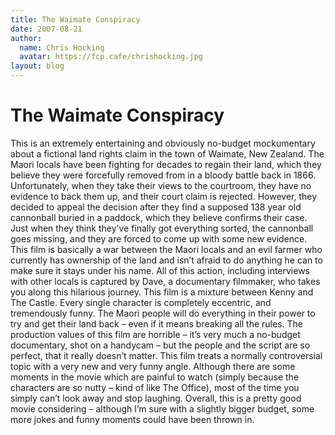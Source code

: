 ```yaml
---
title: The Waimate Conspiracy
date: 2007-08-21
author:
  name: Chris Hocking
  avatar: https://fcp.cafe/chrishocking.jpg
layout: blog
---
```

# The Waimate Conspiracy

This is an extremely entertaining and obviously no-budget mockumentary about a fictional land rights claim in the town of Waimate, New Zealand. The Maori locals have been fighting for decades to regain their land, which they believe they were forcefully removed from in a bloody battle back in 1866. Unfortunately, when they take their views to the courtroom, they have no evidence to back them up, and their court claim is rejected. However, they decided to appeal the decision after they find a supposed 138 year old cannonball buried in a paddock, which they believe confirms their case. Just when they think they’ve finally got everything sorted, the cannonball goes missing, and they are forced to come up with some new evidence. This film is basically a war between the Maori locals and an evil farmer who currently has ownership of the land and isn’t afraid to do anything he can to make sure it stays under his name. All of this action, including interviews with other locals is captured by Dave, a documentary filmmaker, who takes you along this hilarious journey. This film is a mixture between Kenny and The Castle. Every single character is completely eccentric, and tremendously funny. The Maori people will do everything in their power to try and get their land back – even if it means breaking all the rules. The production values of this film are horrible – it’s very much a no-budget documentary, shot on a handycam – but the people and the script are so perfect, that it really doesn’t matter. This film treats a normally controversial topic with a very new and very funny angle. Although there are some moments in the movie which are painful to watch (simply because the characters are so nutty – kind of like The Office), most of the time you simply can’t look away and stop laughing. Overall, this is a pretty good movie considering – although I’m sure with a slightly bigger budget, some more jokes and funny moments could have been thrown in.